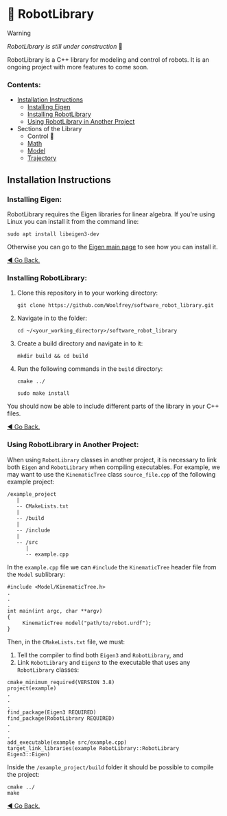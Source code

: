 # :robot: RobotLibrary
>[!WARNING]
> _RobotLibrary is still under construction_ :construction:

RobotLibrary is a C++ library for modeling and control of robots. It is an ongoing project with more features to come soon.

### Contents:
- [Installation Instructions](#installation-instructions)
     - [Installing Eigen](#installing-eigen)
     - [Installing RobotLibrary](#installing-robotlibrary)
     - [Using RobotLibrary in Another Project](#using-robotlibrary-in-another-project)
- Sections of the Library
     - Control :construction:
     - [Math](Math/README.md)
     - [Model](Model/README.md)
     - [Trajectory](Trajectory/README.md)

## Installation Instructions

### Installing Eigen:

RobotLibrary requires the Eigen libraries for linear algebra. If you're using Linux you can install it from the command line:

  `sudo apt install libeigen3-dev`

Otherwise you can go to the [Eigen main page](https://eigen.tuxfamily.org/index.php?title=Main_Page) to see how you can install it.

[:arrow_backward: Go Back.](#contents)

### Installing RobotLibrary:

1. Clone this repository in to your working directory:

   `git clone https://github.com/Woolfrey/software_robot_library.git`
   
2. Navigate in to the folder:

   `cd ~/<your_working_directory>/software_robot_library`

3. Create a build directory and navigate in to it:

   `mkdir build && cd build`

4. Run the following commands in the `build` directory:

   `cmake ../`
   
   `sudo make install`

You should now be able to include different parts of the library in your C++ files.

[:arrow_backward: Go Back.](#contents)

### Using RobotLibrary in Another Project:
When using `RobotLibrary` classes in another project, it is necessary to link both `Eigen` and `RobotLibrary` when compiling executables. For example, we may want to use the `KinematicTree` class `source_file.cpp` of the following example project:
```
/example_project
   |
   -- CMakeLists.txt
   |
   -- /build
   |
   -- /include
   |
   -- /src
      |
      -- example.cpp
```
In the `example.cpp` file we can `#include` the `KinematicTree` header file from the `Model` sublibrary:
```
#include <Model/KinematicTree.h>
.
.
.
int main(int argc, char **argv)
{
     KinematicTree model("path/to/robot.urdf");
}
```
Then, in the `CMakeLists.txt` file, we must:
1. Tell the compiler to find both `Eigen3` and `RobotLibrary`, and
2. Link `RobotLibrary` and `Eigen3` to the executable that uses any `RobotLibrary` classes:
```
cmake_minimum_required(VERSION 3.8)
project(example)
.
.
.
find_package(Eigen3 REQUIRED)
find_package(RobotLibrary REQUIRED)
.
.
.
add_executable(example src/example.cpp)
target_link_libraries(example RobotLibrary::RobotLibrary Eigen3::Eigen)
```
Inside the `/example_project/build` folder it should  be possible to compile the project:
```
cmake ../
make
```
[:arrow_backward: Go Back.](#contents)
